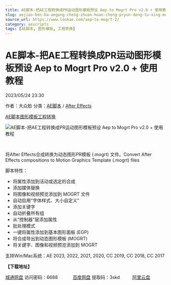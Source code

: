 ```yaml
---
title: AE脚本-把AE工程转换成PR运动图形模板预设 Aep to Mogrt Pro v2.0 + 使用教程
slug: aejiao-ben-ba-aegong-cheng-zhuan-huan-cheng-pryun-dong-tu-xing-mo-ban-yu-she-aep-to-mogrt-pro-v2-0-shi-yong-jiao-cheng
source_url: https://www.lookae.com/aep-to-mogrt-2/
category: aescripts
tags: [AE脚本, 图形模板, 工程转换]
---
```

# AE脚本-把AE工程转换成PR运动图形模板预设 Aep to Mogrt Pro v2.0 + 使用教程

2023/05/24 23:30

作者：大众脸
分类：[AE脚本](https://www.lookae.com/after-effects/aescripts/) / [After Effects](https://www.lookae.com/after-effects/)

[AE脚本](https://www.lookae.com/tag/ae%e8%84%9a%e6%9c%ac/)[图形模板](https://www.lookae.com/tag/%e5%9b%be%e5%bd%a2%e6%a8%a1%e6%9d%bf/)[工程转换](https://www.lookae.com/tag/%e5%b7%a5%e7%a8%8b%e8%bd%ac%e6%8d%a2/)

![AE脚本-把AE工程转换成PR运动图形模板预设 Aep to Mogrt Pro v2.0 + 使用教程](https://www.lookae.com/wp-content/uploads/2022/04/Aep-to-Mogrt-Pro.jpg "AE脚本-把AE工程转换成PR运动图形模板预设 Aep to Mogrt Pro v2.0 + 使用教程-LookAE.com")

[﻿﻿﻿](https://cloud.video.taobao.com//play/u/705956171/p/1/e/6/t/1/355978409763.mp4)

将After Effects合成转换为动态图形PR模板 (.mogrt) 文件。Convert After Effects compositions to Motion Graphics Template (.mogrt) files

脚本特性：

* 将属性添加到活动或选定的合成
* 添加媒体替换
* 将图像和视频预览添加到 MOGRT 文件
* 自动启用“字体样式、大小自定义”
* 添加关键字
* 自动折叠所有组
* 从“控制器”层添加属性
* 批处理模式
* 一键将属性添加到基本图形面板 (EGP)
* 将合成导出到动态图形模板 (MOGRT)
* 将关键字、图像和视频预览添加到 MOGRT

支持Win/Mac系统：AE 2023, 2022, 2021, 2020, CC 2019, CC 2018, CC 2017

**【下载地址】**

[城通网盘](https://url70.ctfile.com/f/2827370-860765892-dffdbf?p=4431) 访问密码：6688            [百度网盘](https://pan.baidu.com/s/1t6luJk9ddMj34Z0jVYJhAg?pwd=3skd) 提取码：3skd          [阿里云盘](https://www.aliyundrive.com/s/YUa6gjNem1o)

